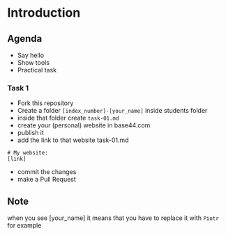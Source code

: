 # Introduction
## Agenda
* Say hello
* Show tools
* Practical task

### Task 1
* Fork this repository
* Create a folder `[index_number]-[your_name]` inside students folder
* inside that folder create `task-01.md`
* create your (personal) website in base44.com
* publish it
* add the link to that website task-01.md

```
# My website:
[link]

```
* commit the changes
* make a Pull Request

## Note
when you see [your_name] it means that you have to replace it with `Piotr` for example

